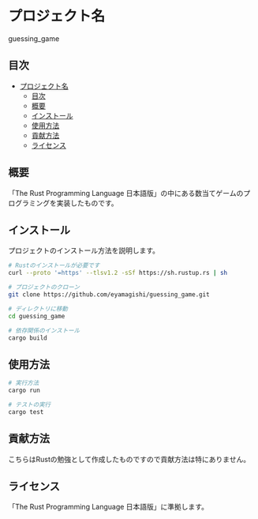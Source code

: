 # プロジェクト名

guessing_game

## 目次

- [プロジェクト名](#プロジェクト名)
  - [目次](#目次)
  - [概要](#概要)
  - [インストール](#インストール)
  - [使用方法](#使用方法)
  - [貢献方法](#貢献方法)
  - [ライセンス](#ライセンス)

## 概要

「The Rust Programming Language 日本語版」の中にある数当てゲームのプログラミングを実装したものです。

## インストール

プロジェクトのインストール方法を説明します。

```bash
# Rustのインストールが必要です
curl --proto '=https' --tlsv1.2 -sSf https://sh.rustup.rs | sh

# プロジェクトのクローン
git clone https://github.com/eyamagishi/guessing_game.git

# ディレクトリに移動
cd guessing_game

# 依存関係のインストール
cargo build
```

## 使用方法

```bash
# 実行方法
cargo run

# テストの実行
cargo test
```

## 貢献方法
こちらはRustの勉強として作成したものですので貢献方法は特にありません。

## ライセンス
「The Rust Programming Language 日本語版」に準拠します。
